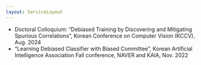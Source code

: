 ```yaml
---
layout: ServiceLayout
---
```


- Doctoral Colloquium: “Debiased Training by Discovering and Mitigating Spurious Correlations”,
  Korean Conference on Computer Vision (KCCV), Aug. 2024
- “Learning Debiased Classifier with Biased Committee”, Korean Artificial Intelligence Association Fall
  conference, NAVER and KAIA, Nov. 2022
